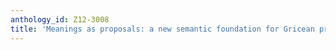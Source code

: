 ```yaml
---
anthology_id: Z12-3008
title: 'Meanings as proposals: a new semantic foundation for Gricean pragmatics'
---
```

